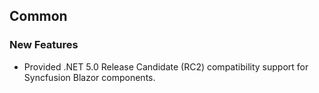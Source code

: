 ##  Common

###    New Features

- Provided .NET 5.0 Release Candidate (RC2) compatibility support for Syncfusion Blazor components.
